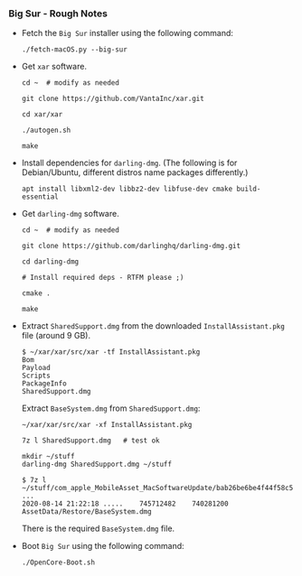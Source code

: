 ### Big Sur - Rough Notes

- Fetch the `Big Sur` installer using the following command:

  ```
  ./fetch-macOS.py --big-sur
  ```

- Get `xar` software.

  ```
  cd ~  # modify as needed

  git clone https://github.com/VantaInc/xar.git

  cd xar/xar

  ./autogen.sh

  make
  ```

- Install dependencies for `darling-dmg`. (The following is for Debian/Ubuntu, different distros name packages differently.)

  ```
  apt install libxml2-dev libbz2-dev libfuse-dev cmake build-essential
  ```

- Get `darling-dmg` software.

  ```
  cd ~  # modify as needed

  git clone https://github.com/darlinghq/darling-dmg.git

  cd darling-dmg

  # Install required deps - RTFM please ;)

  cmake .

  make
  ```

- Extract `SharedSupport.dmg` from the downloaded `InstallAssistant.pkg` file (around 9 GB).

  ```
  $ ~/xar/xar/src/xar -tf InstallAssistant.pkg
  Bom
  Payload
  Scripts
  PackageInfo
  SharedSupport.dmg
  ```

  Extract `BaseSystem.dmg` from `SharedSupport.dmg`:

  ```
  ~/xar/xar/src/xar -xf InstallAssistant.pkg

  7z l SharedSupport.dmg   # test ok

  mkdir ~/stuff
  darling-dmg SharedSupport.dmg ~/stuff

  $ 7z l ~/stuff/com_apple_MobileAsset_MacSoftwareUpdate/bab26be6be4f44f58c511a1482a0e87db9a89253.zip
  ...
  2020-08-14 21:22:18 .....    745712482    740281200  AssetData/Restore/BaseSystem.dmg
  ```

  There is the required `BaseSystem.dmg` file.

- Boot `Big Sur` using the following command:

  ```
  ./OpenCore-Boot.sh
  ```
